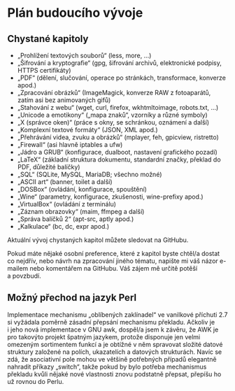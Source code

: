 <!--

Linux Kniha kouzel, dodatek Plán budoucího vývoje
Copyright (c) 2019-2021 Singularis <singularis@volny.cz>

Toto dílo je dílem svobodné kultury; můžete ho šířit a modifikovat pod
podmínkami licence Creative Commons Attribution-ShareAlike 4.0 International
vydané neziskovou organizací Creative Commons. Text licence je přiložený
k tomuto projektu nebo ho můžete najít na webové adrese:

https://creativecommons.org/licenses/by-sa/4.0/

-->

# Plán budoucího vývoje

## Chystané kapitoly

* „Prohlížení textových souborů“ (less, more, ...)
* „Šifrování a kryptografie“ (gpg, šifrování archivů, elektronické podpisy, HTTPS certifikáty)
* „PDF“ (dělení, slučování, operace po stránkách, transformace, konverze apod.)
* „Zpracování obrázků“ (ImageMagick, konverze RAW z fotoaparátů, zatím asi bez animovaných gifů)
* „Stahování z webu“ (wget, curl, firefox, wkhtmltoimage, robots.txt, ...)
* „Unicode a emotikony“ („mapa znaků“, vzorníky a různé symboly)
* „X (správce oken)“ (práce s okny, se schránkou, oznámení a další)
* „Komplexní textové formáty“ (JSON, XML apod.)
* „Přehrávání videa, zvuku a obrázků“ (mplayer, feh, gpicview, ristretto)
* „Firewall“ (asi hlavně iptables a ufw)
* „Jádro a GRUB“ (konfigurace, dualboot, nastavení grafického pozadí)
* „LaTeX“ (základní struktura dokumentu, standardní značky, překlad do PDF, důležité balíčky)
* „SQL“ (SQLite, MySQL, MariaDB; všechno možné)
* „ASCII art“ (banner, toilet a další)
* „DOSBox“ (ovládání, konfigurace, spouštění)
* „Wine“ (parametry, konfigurace, zkušenosti, wine-prefixy apod.)
* „VirtualBox“ (ovládání z terminálu)
* „Záznam obrazovky“ (maim, ffmpeg a další)
* „Správa balíčků 2“ (apt-src, aptly apod.)
* „Kalkulace“ (bc, dc, expr apod.)

<!--
* „HTTP, FTP, MySQL a spol. (klientská strana – ftp, wget, curl, ...)“
* „HTTP, FTP, MySQL a spol. (servery)“
-->

<neodsadit>Aktuální vývoj chystaných kapitol můžete sledovat na GitHubu.

Pokud máte nějaké osobní preference, které z kapitol byste chtěl/a dostat co nejdřív,
nebo návrh na zpracování jiného tématu, napište mi váš názor e-mailem
nebo komentářem na GitHubu. Váš zájem mě určitě potěší a povzbudí.

## Možný přechod na jazyk Perl

Implementace mechanismu „oblíbených zaklínadel“ ve vanilkové příchuti 2.7
si vyžádala poměrně zásadní přepsání mechanismu překladu.
Ačkoliv je i jeho nová implementace v GNU awk, dospěl/a jsem k závěru,
že AWK je pro takovýto projekt špatným jazykem, protože disponuje jen
velmi omezeným sortimentem funkcí a je obtížné v něm spravovat složité
datové struktury založené na polích, ukazatelích a datových strukturách.
Navíc se zdá, že asociativní pole mohou ve většině potřebných případů
elegantně nahradit příkazy „switch“, takže pokud by bylo potřeba
mechanismus překladu kvůli nějaké nové vlastnosti znovu podstatně
přepsat, přepíšu ho už rovnou do Perlu.
